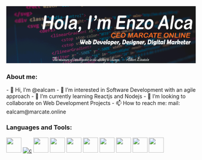 
<img src=https://github.com/ealcam/ealcam/blob/29e5178704b7d58963b25ab381be1c857680b301/BannerGithub2022.jpg alt="banner Hola, I'm Enzo Alca - Web Developer, Designer, Digital Marketer">

<h3 align="left">About me:</h3>
- 👋 Hi, I’m @ealcam
- 👀 I’m interested in Software Development with an agile approach
- 🌱 I’m currently learning Reactjs and Nodejs
- 💞️ I’m looking to collaborate on Web Development Projects
- 📫 How to reach me: mail: ealcam@marcate.online


<h3 align="left">Languages and Tools:</h3>
<p align="left">
  <a href="https://developer.mozilla.org/en-US/docs/Web/HTML" target="_blank"> <img src="https://cdn.jsdelivr.net/gh/devicons/devicon/icons/html5/html5-original.svg" width="40" height="40" /></a>
  <a href="https://developer.mozilla.org/en-US/docs/Web/CSS" target="_blank"> 
  <img src="https://cdn.jsdelivr.net/gh/devicons/devicon/icons/css3/css3-original.svg" alt="c" width="40" height="40" /></a>
  <a href="https://getbootstrap.com/" target="_blank"> 
   <img src="https://cdn.jsdelivr.net/gh/devicons/devicon/icons/javascript/javascript-original.svg" width="40" height="40" /></a>
   <a href="https://developer.mozilla.org/en-US/docs/Web/JavaScript" target="_blank"> 
  <img src="https://cdn.jsdelivr.net/gh/devicons/devicon/icons/bootstrap/bootstrap-plain-wordmark.svg" width="40" height="40" /></a>
   <a href="https://bulma.io/" target="_blank"> 
  <img src="https://cdn.jsdelivr.net/gh/devicons/devicon/icons/bulma/bulma-plain.svg"  width="40" height="40" /></a>
   <a href="https://www.canva.com/" target="_blank"> 
  <img src="https://cdn.jsdelivr.net/gh/devicons/devicon/icons/canva/canva-original.svg" width="40" height="40" /></a>
  <a href="https://mongoosejs.com/" target="_blank"> 
   <img src="https://cdn.jsdelivr.net/gh/devicons/devicon/icons/mongodb/mongodb-original.svg"  width="40" height="40" /></a>
 <a href="https://nodejs.org/en/" target="_blank"> 
   <img src="https://cdn.jsdelivr.net/gh/devicons/devicon/icons/nodejs/nodejs-original.svg" width="40" height="40" /></a>
  <a href="https://www.python.org/" target="_blank">
<img src="https://cdn.jsdelivr.net/gh/devicons/devicon/icons/python/python-original.svg"  width="40" height="40"/></a>
    <a href="https://wordpress.com/" target="_blank">
<img src="https://cdn.jsdelivr.net/gh/devicons/devicon/icons/wordpress/wordpress-original.svg"  width="40" height="40"/></a>


</p>

<!---
ealcam/ealcam is a ✨ special ✨ repository because its `README.md` (this file) appears on your GitHub profile.
You can click the Preview link to take a look at your changes.
--->

